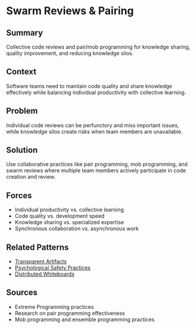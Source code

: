 # Swarm Reviews & Pairing

## Summary
Collective code reviews and pair/mob programming for knowledge sharing, quality improvement, and reducing knowledge silos.

## Context
Software teams need to maintain code quality and share knowledge effectively while balancing individual productivity with collective learning.

## Problem
Individual code reviews can be perfunctory and miss important issues, while knowledge silos create risks when team members are unavailable.

## Solution
Use collaborative practices like pair programming, mob programming, and swarm reviews where multiple team members actively participate in code creation and review.

## Forces
- Individual productivity vs. collective learning
- Code quality vs. development speed
- Knowledge sharing vs. specialized expertise
- Synchronous collaboration vs. asynchronous work

## Related Patterns
- [Transparent Artifacts](transparent-artifacts.md)
- [Psychological Safety Practices](psychological-safety-practices.md)
- [Distributed Whiteboards](distributed-whiteboards.md)

## Sources
- Extreme Programming practices
- Research on pair programming effectiveness
- Mob programming and ensemble programming practices
